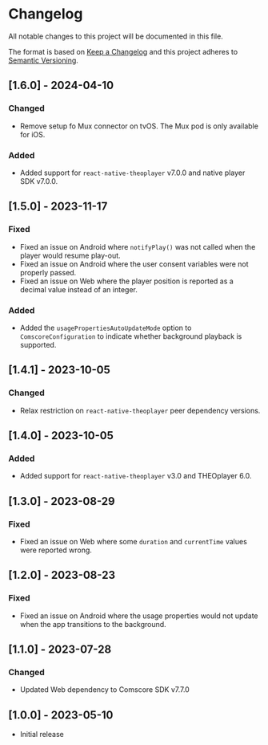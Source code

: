 # Changelog

All notable changes to this project will be documented in this file.

The format is based on [Keep a Changelog](http://keepachangelog.com/en/1.1.0/)
and this project adheres to [Semantic Versioning](http://semver.org/spec/v2.0.0.html).

## [1.6.0] - 2024-04-10

### Changed

- Remove setup fo Mux connector on tvOS. The Mux pod is only available for iOS.

### Added

- Added support for `react-native-theoplayer` v7.0.0 and native player SDK v7.0.0.

## [1.5.0] - 2023-11-17

### Fixed

- Fixed an issue on Android where `notifyPlay()` was not called when the player would resume play-out.
- Fixed an issue on Android where the user consent variables were not properly passed.
- Fixed an issue on Web where the player position is reported as a decimal value instead of an integer.

### Added

- Added the `usagePropertiesAutoUpdateMode` option to `ComscoreConfiguration` to indicate whether background playback is supported.

## [1.4.1] - 2023-10-05

### Changed

- Relax restriction on `react-native-theoplayer` peer dependency versions.

## [1.4.0] - 2023-10-05

### Added

- Added support for `react-native-theoplayer` v3.0 and THEOplayer 6.0.

## [1.3.0] - 2023-08-29

### Fixed

- Fixed an issue on Web where some `duration` and `currentTime` values were reported wrong.

## [1.2.0] - 2023-08-23

### Fixed

- Fixed an issue on Android where the usage properties would not update when the app transitions to the background.

## [1.1.0] - 2023-07-28

### Changed

- Updated Web dependency to Comscore SDK v7.7.0

## [1.0.0] - 2023-05-10

- Initial release
